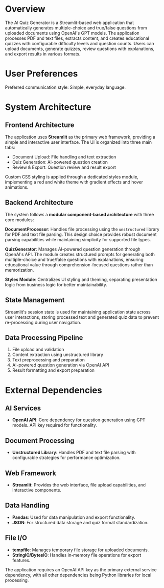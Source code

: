 # Overview

The AI Quiz Generator is a Streamlit-based web application that automatically generates multiple-choice and true/false questions from uploaded documents using OpenAI's GPT models. The application processes PDF and text files, extracts content, and creates educational quizzes with configurable difficulty levels and question counts. Users can upload documents, generate quizzes, review questions with explanations, and export results in various formats.

# User Preferences

Preferred communication style: Simple, everyday language.

# System Architecture

## Frontend Architecture
The application uses **Streamlit** as the primary web framework, providing a simple and interactive user interface. The UI is organized into three main tabs:
- Document Upload: File handling and text extraction
- Quiz Generation: AI-powered question creation
- Review & Export: Question review and result export

Custom CSS styling is applied through a dedicated styles module, implementing a red and white theme with gradient effects and hover animations.

## Backend Architecture
The system follows a **modular component-based architecture** with three core modules:

**DocumentProcessor**: Handles file processing using the `unstructured` library for PDF and text file parsing. This design choice provides robust document parsing capabilities while maintaining simplicity for supported file types.

**QuizGenerator**: Manages AI-powered question generation through OpenAI's API. The module creates structured prompts for generating both multiple-choice and true/false questions with explanations, ensuring educational value through comprehension-focused questions rather than memorization.

**Styles Module**: Centralizes UI styling and theming, separating presentation logic from business logic for better maintainability.

## State Management
Streamlit's session state is used for maintaining application state across user interactions, storing processed text and generated quiz data to prevent re-processing during user navigation.

## Data Processing Pipeline
1. File upload and validation
2. Content extraction using unstructured library
3. Text preprocessing and preparation
4. AI-powered question generation via OpenAI API
5. Result formatting and export preparation

# External Dependencies

## AI Services
- **OpenAI API**: Core dependency for question generation using GPT models. API key required for functionality.

## Document Processing
- **Unstructured Library**: Handles PDF and text file parsing with configurable strategies for performance optimization.

## Web Framework
- **Streamlit**: Provides the web interface, file upload capabilities, and interactive components.

## Data Handling
- **Pandas**: Used for data manipulation and export functionality.
- **JSON**: For structured data storage and quiz format standardization.

## File I/O
- **tempfile**: Manages temporary file storage for uploaded documents.
- **StringIO/BytesIO**: Handles in-memory file operations for export features.

The application requires an OpenAI API key as the primary external service dependency, with all other dependencies being Python libraries for local processing.